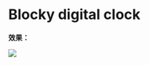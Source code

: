 # Blocky digital clock
**效果：**

![](https://static.dingtalk.com/media/lALPD3W5ahgyOzzNAirNA8M_963_554.png)